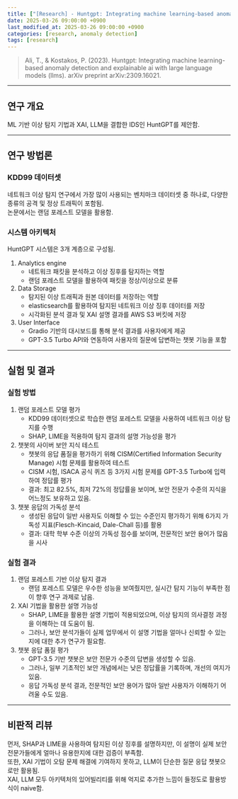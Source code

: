 ```yaml
---
title: ["[Research] - Huntgpt: Integrating machine learning-based anomaly detection and explainable ai with large language models (llms)"]
date: 2025-03-26 09:00:00 +0900
last_modified_at: 2025-03-26 09:00:00 +0900
categories: [research, anomaly detection]
tags: [research]
---
```


> Ali, T., & Kostakos, P. (2023). Huntgpt: Integrating machine learning-based anomaly detection and explainable ai with large language models (llms). arXiv preprint arXiv:2309.16021.

***
## 연구 개요
ML 기반 이상 탐지 기법과 XAI, LLM을 결합한 IDS인 HuntGPT를 제안함.

***
## 연구 방법론
### KDD99 데이터셋
네트워크 이상 탐지 연구에서 가장 많이 사용되는 벤치마크 데이터셋 중 하나로, 다양한 종류의 공격 및 정상 트래픽이 포함됨.  
논문에서는 랜덤 포레스트 모델을 활용함.

### 시스템 아키텍처
HuntGPT 시스템은 3개 계층으로 구성됨.
1. Analytics engine
   - 네트워크 패킷을 분석하고 이상 징후를 탐지하는 역할
   - 랜덤 포레스트 모델을 활용하여 패킷을 정상/이상으로 분류
2. Data Storage
   - 탐지된 이상 트래픽과 원본 데이터를 저장하는 역할
   - elasticsearch를 활용하여 탐지된 네트워크 이상 징후 데이터를 저장
   - 시각화된 분석 결과 및 XAI 설명 결과를 AWS S3 버킷에 저장
3. User Interface
   - Gradio 기반의 대시보드를 통해 분석 결과를 사용자에게 제공
   - GPT-3.5 Turbo API와 연동하여 사용자의 질문에 답변하는 챗봇 기능을 포함

***
## 실험 및 결과
### 실험 방법
1. 랜덤 포레스트 모델 평가
   - KDD99 데이터셋으로 학습한 랜덤 포레스트 모델을 사용하여 네트워크 이상 탐지를 수행
   - SHAP, LIME을 적용하여 탐지 결과의 설명 가능성을 평가
2. 챗봇의 사이버 보안 지식 테스트
   - 챗봇의 응답 품질을 평가하기 위해 CISM(Certified Information Security Manage) 시험 문제를 활용하여 테스트
   - CISM 시험, ISACA 공식 퀴즈 등 3가지 시험 문제를 GPT-3.5 Turbo에 입력하여 정답률 평가
   - 결과: 최고 82.5%, 최저 72%의 정답률을 보이며, 보안 전문가 수준의 지식을 어느정도 보유하고 있음.
3. 챗봇 응답의 가독성 분석
   - 생성된 응답이 일반 사용자도 이해할 수 있는 수준인지 평가하기 위해 6가지 가독성 지표(Flesch-Kincaid, Dale-Chall 등)를 활용
   - 결과: 대학 학부 수준 이상의 가독성 점수를 보이며, 전문적인 보안 용어가 많음을 시사

### 실험 결과
1. 랜덤 포레스트 기반 이상 탐지 결과
   - 랜덤 포레스트 모델은 우수한 성능을 보여줬지만, 실시간 탐지 기능이 부족한 점이 향후 연구 과제로 남음.
2. XAI 기법을 활용한 설명 가능성
   - SHAP, LIME을 활용한 설명 기법이 적용되었으며, 이상 탐지의 의사결정 과정을 이해하는 데 도움이 됨.
   - 그러나, 보안 분석가들이 실제 업무에서 이 설명 기법을 얼마나 신뢰할 수 있는지에 대한 추가 연구가 필요함.
3. 챗봇 응답 품질 평가
   - GPT-3.5 기반 챗봇은 보안 전문가 수준의 답변을 생성할 수 있음.
   - 그러나, 일부 기초적인 보안 개념에서는 낮은 정답률을 기록하며, 개선의 여지가 있음.
   - 응답 가독성 분석 결과, 전문적인 보안 용어가 많아 일반 사용자가 이해하기 어려울 수도 있음.

***
## 비판적 리뷰
먼저, SHAP과 LIME을 사용하여 탐지된 이상 징후를 설명하지만, 이 설명이 실제 보안 전문가들에게 얼마나 유용한지에 대한 검증이 부족함.  
또한, XAI 기법이 오탐 문제 해결에 기여하지 못하고, LLM이 단순한 질문 응답 챗봇으로만 활용됨.  
XAI, LLM 모두 아키텍처의 있어빌리티를 위해 억지로 추가한 느낌이 들정도로 활용방식이 naive함.